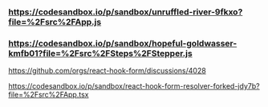 ### https://codesandbox.io/p/sandbox/unruffled-river-9fkxo?file=%2Fsrc%2FApp.js

### https://codesandbox.io/p/sandbox/hopeful-goldwasser-kmfb01?file=%2Fsrc%2FSteps%2FStepper.js

https://github.com/orgs/react-hook-form/discussions/4028

https://codesandbox.io/p/sandbox/react-hook-form-resolver-forked-jdy7b?file=%2Fsrc%2FApp.tsx